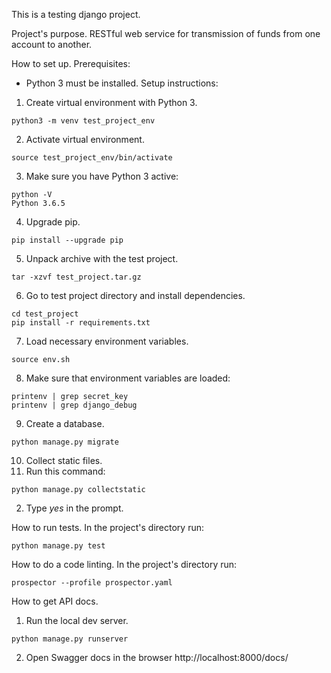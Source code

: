This is a testing django project.

Project's purpose.
RESTful web service for transmission of funds from one account to another.

How to set up.
Prerequisites:
 - Python 3 must be installed.
Setup instructions:
1. Create virtual environment with Python 3.
```
python3 -m venv test_project_env
```
2. Activate virtual environment.
```
source test_project_env/bin/activate
```
3. Make sure you have Python 3 active:
```
python -V
Python 3.6.5
```
4. Upgrade pip.
```
pip install --upgrade pip
```
5. Unpack archive with the test project.
```
tar -xzvf test_project.tar.gz
```
6. Go to test project directory and install dependencies.
```
cd test_project
pip install -r requirements.txt
```
7. Load necessary environment variables.
```
source env.sh
```
8. Make sure that environment variables are loaded:
```
printenv | grep secret_key
printenv | grep django_debug
```
9. Create a database.
```
python manage.py migrate
```
10. Collect static files.
1. Run this command:
```
python manage.py collectstatic
```
2. Type *yes* in the prompt.

How to run tests.
In the project's directory run:
```
python manage.py test
```

How to do a code linting.
In the project's directory run:
```
prospector --profile prospector.yaml
```

How to get API docs.
1. Run the local dev server.
```
python manage.py runserver
```
2. Open Swagger docs in the browser http://localhost:8000/docs/

